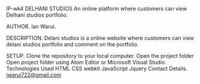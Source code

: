 IP-wk4
DELHANI STUDIOS
An online platform where customers can view Delhani studios portfolio.

AUTHOR.
Ian Warui.

DESCRIPTION.
Delani studios is a online website where customers can view delani studios portfolio and comment on the portfolio.

SETUP.
Clone the repository to your local computer.
Open the project folder
Open project folder using Atom Editor or Microsoft Visual Studio.
Technologies Used
HTML
CSS
webkit
JavaScript
Jquery
Contact Details.
iwarui722@gmail.com
